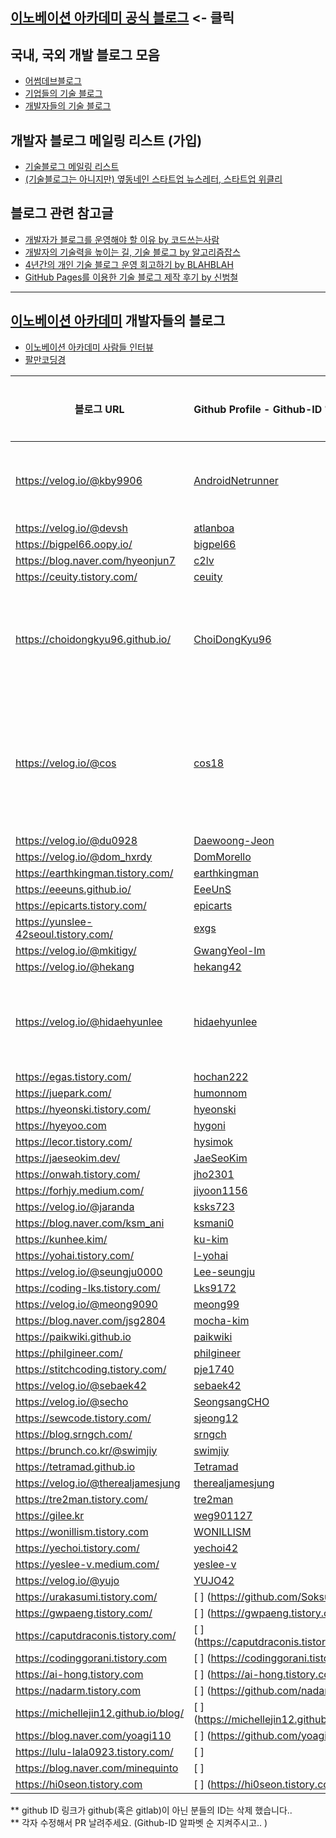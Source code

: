 ## [이노베이션 아카데미 공식 블로그](https://42place.innovationacademy.kr/) <- 클릭

## 국내, 국외 개발 블로그 모음

* [어썸데브블로그](https://github.com/awesome-devblog/awesome-devblog)
* [기업들의 기술 블로그](tech_blogs.md)
* [개발자들의 기술 블로그](personal_blogs.md)

## 개발자 블로그 메일링 리스트 (가입)

* [기술블로그 메일링 리스트](https://42place.innovationacademy.kr/newsletter)
* [(기술블로그는 아니지만) 옆동네인 스타트업 뉴스레터, 스타트업 위클리](http://glance.media/subscription/subscribe)

## 블로그 관련 참고글

* [개발자가 블로그를 운영해야 할 이유 by 코드쓰는사람](https://taegon.kim/archives/7107)
* [개발자의 기술력을 높이는 길, 기술 블로그 by 알고리즘잡스](https://brunch.co.kr/@thswlsgh/6)
* [4년간의 개인 기술 블로그 운영 회고하기 by BLAHBLAH](https://www.holaxprogramming.com/2016/11/17/blahblah-writing-as-programmer/)
* [GitHub Pages를 이용한 기술 블로그 제작 후기 by 신범철](https://medium.com/deliverytechkorea/github-pages를-이용한-기술-블로그-제작-후기-77ce4b5e5564)

----------

## [이노베이션 아카데미](https://innovationacademy.kr) 개발자들의 블로그

* [이노베이션 아카데미 사람들 인터뷰](https://humansof42.com)
* [팔만코딩경](https://80000coding.oopy.io)

| 블로그 URL                                 | Github Profile - Github-ID 알파벳순                             | 소개멘트          |
|-----------------------------------------|:------------------------------------------------------------|---------------|
| 	https://velog.io/@kby9906	             | 	[AndroidNetrunner](https://github.com/AndroidNetrunner)	   | 	도전하는 삶	      |
| 	https://velog.io/@devsh	               | 	[atlanboa](https://github.com/atlanboa)	                   | 		            |
| 	https://bigpel66.oopy.io/	             | 	[bigpel66](https://github.com/bigpel66)	                   | 		            |
| 	https://blog.naver.com/hyeonjun7	      | 	[c2lv](https://github.com/c2lv)	                           | 		            |
| 	https://ceuity.tistory.com/	           | 	[ceuity](https://github.com/ceuity)	                       | 		            |
| 	https://choidongkyu96.github.io/	      | 	[ChoiDongKyu96](https://github.com/ChoiDongKyu96)	         | 	소소한 코딩모음	    |
| 	https://velog.io/@cos	                 | 	[	cos18	](https://github.com/cos18)	                       | 	잡다한거 하는 개발자	 |
| 	https://velog.io/@du0928	              | 	[	Daewoong-Jeon	](https://github.com/Daewoong-Jeon)	       | 		            |
| 	https://velog.io/@dom_hxrdy	           | 	[	DomMorello	](https://github.com/DomMorello)	             | 		            |
| 	https://earthkingman.tistory.com/	     | 	[	earthkingman	](https://github.com/earthkingman)	         | 		            |
| 	https://eeeuns.github.io/	             | 	[	EeeUnS	](https://github.com/EeeUnS)	                     | 		            |
| 	https://epicarts.tistory.com/	         | 	[	epicarts	](https://github.com/epicarts)	                 | 		            |
| 	https://yunslee-42seoul.tistory.com/	  | 	[	exgs	](https://github.com/exgs)	                         | 		            |
| 	https://velog.io/@mkitigy/	            | 	[	GwangYeol-Im	](https://github.com/GwangYeol-Im)	         | 		            |
| 	https://velog.io/@hekang	              | 	[	hekang42	](https://github.com/hekang42)	                 | 		            |
| 	https://velog.io/@hidaehyunlee	        | 	[	hidaehyunlee	](https://github.com/hidaehyunlee)	         | 	삽질의 기록들	     |
| 	https://egas.tistory.com/	             | 	[	hochan222	](https://github.com/hochan222)	               | 		            |
| 	https://juepark.com/	                  | 	[	humonnom	](https://github.com/humonnom)	                 | 		            |
| 	https://hyeonski.tistory.com/	         | 	[	hyeonski	](https://github.com/hyeonski)	                 | 		            |
| 	https://hyeyoo.com	                    | 	[	hygoni	](https://github.com/hygoni)	                     | 		            |
| 	https://lecor.tistory.com/	            | 	[	hysimok	](https://github.com/hysimok)	                   | 		            |
| 	https://jaeseokim.dev/	                | 	[	JaeSeoKim	](https://github.com/jaeSeoKim)	               | 		            |
| 	https://onwah.tistory.com/	            | 	[	jho2301	](https://github.com/jho2301)	                   | 		            |
| 	https://forhjy.medium.com/	            | 	[	jiyoon1156	](https://github.com/jiyoon1156)	             | 		            |
| 	https://velog.io/@jaranda	             | 	[	ksks723	](https://github.com/ksks723)	                   | 		            |
| 	https://blog.naver.com/ksm_ani	        | 	[	ksmani0	](https://gitlab.com/ksmani0)	                   | 		            |
| 	https://kunhee.kim/	                   | 	[	ku-kim	](https://github.com/ku-kim)	                     | 		            |
| 	https://yohai.tistory.com/	            | 	[	l-yohai	](https://github.com/l-yohai)	                   | 		            |
| 	https://velog.io/@seungju0000	         | 	[	Lee-seungju	](https://github.com/Lee-seungju)	           | 		            |
| 	https://coding-lks.tistory.com/	       | 	[	Lks9172	](https://github.com/Lks9172)	                   | 		            |
| 	https://velog.io/@meong9090	           | 	[	meong99	](https://github.com/meong99)	                   | 		            |
| 	https://blog.naver.com/jsg2804	        | 	[	mocha-kim	](https://github.com/mocha-kim)	               | 		            |
| 	https://paikwiki.github.io	            | 	[	paikwiki	](https://github.com/paikwiki)	                 | 		            |
| 	https://philgineer.com/	               | 	[	philgineer	](https://github.com/philgineer)	             | 		            |
| 	https://stitchcoding.tistory.com/	     | 	[	pje1740	](https://github.com/pje1740)	                   | 		            |
| 	https://velog.io/@sebaek42	            | 	[	sebaek42	](https://github.com/sebaek42)	                 | 		            |
| 	https://velog.io/@secho	               | 	[	SeongsangCHO	](https://github.com/seongsangCHO)	         | 		            |
| 	https://sewcode.tistory.com/	          | 	[	sjeong12	](https://github.com/sjeong12)	                 | 		            |
| 	https://blog.srngch.com/	              | 	[	srngch	](https://github.com/srngch)	                     | 		            |
| 	https://brunch.co.kr/@swimjiy	         | 	[	swimjiy	](https://github.com/swimjiy)	                   | 		            |
| 	https://tetramad.github.io	            | 	[	Tetramad	](https://github.com/Tetramad)	                 | 		            |
| 	https://velog.io/@therealjamesjung	    | 	[	therealjamesjung	](https://github.com/therealjamesjung)	 | 		            |
| 	https://tre2man.tistory.com/	          | 	[	tre2man	](https://github.com/tre2man)	                   | 		            |
| 	https://gilee.kr	                      | 	[	weg901127	](https://github.com/weg901127)	               | 		            |
| 	https://wonillism.tistory.com	         | 	[	WONILLISM	](https://github.com/WONILLISM)	               | 		            |
| 	https://yechoi.tistory.com/	           | 	[	yechoi42	](https://github.com/yechoi42)	                 | 		            |
| 	https://yeslee-v.medium.com/	          | 	[	yeslee-v	](https://github.com/yeslee-v)	                 | 		            |
| 	https://velog.io/@yujo	                | 	[	YUJO42	](https://github.com/YUJO42)	                     | 		            |
| 	https://urakasumi.tistory.com/	        | 	[		] (https://github.com/Soksurim)	                        | 		            |
| 	https://gwpaeng.tistory.com/	          | 	[		] (https://gwpaeng.tistory.com/)	                       | 		            |
| 	https://caputdraconis.tistory.com/	    | 	[		]	(https://caputdraconis.tistory.com/)	                 | 		            |
| 	https://codinggorani.tistory.com	      | 	[		]	(https://codinggorani.tistory.com)	                   | 		            |
| 	https://ai-hong.tistory.com	           | 	[		]	(https://ai-hong.tistory.com)	                        | 		            |
| 	https://nadarm.tistory.com	            | 	[		]	(https://github.com/nadarm)	                          | 		            |
| 	https://michellejin12.github.io/blog/	 | 	[		]	(https://michellejin12.github.io/blog/)	              | 		            |
| 	https://blog.naver.com/yoagi110	       | 	[		]	(https://github.com/yoagi110)	                        | 		            |
| 	https://lulu-lala0923.tistory.com/	    | 	[		]		                                                     | 		            |
| 	https://blog.naver.com/minequinto	     | 	[		]		                                                     | 		            |
| 	https://hi0seon.tistory.com	           | 	[		]	(https://hi0seon.tistory.com)	                        | 		            |


** github ID 링크가 github(혹은 gitlab)이 아닌 분들의 ID는 삭제 했습니다..  
** 각자 수정해서 PR 날려주세요. (Github-ID 알파벳 순 지켜주시고.. )
